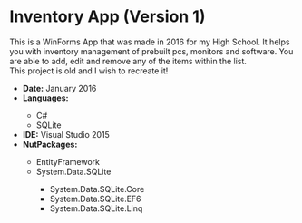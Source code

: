 # Inventory App (Version 1)
This is a WinForms App that was made in 2016 for my High School. It helps you with inventory management of prebuilt pcs, monitors and software. You are able to add, edit and remove any of the items within the list. <br/>
This project is old and I wish to recreate it!

<ul>
  <li><b>Date:</b> January 2016</li>
  <li><b>Languages:</b></li>
  <ul>
    <li>C#</li>
    <li>SQLite</li>
  </ul>
<li><b>IDE:</b> Visual Studio 2015</li>
<li><b>NutPackages:</b></li>
  <ul>
    <li>EntityFramework</li>
    <li>System.Data.SQLite</li>
    <ul>
      <li>System.Data.SQLite.Core</li>
       <li>System.Data.SQLite.EF6</li>
       <li>System.Data.SQLite.Linq</li>
    </ul>
</ul>

